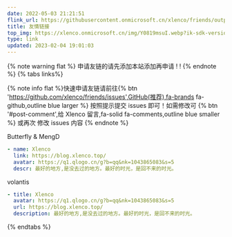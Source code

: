 ```yaml
---
date: 2022-05-03 21:21:51
flink_url: https://githubusercontent.onmicrosoft.cn/xlenco/friends/output/v2/data.json
title: 友情链接
top_img: https://xlenco.onmicrosoft.cn/img/Y0819msuI.webp?ik-sdk-version=javascript-1.4.3&updatedAt=1670760294102
type: link
updated: 2023-02-04 19:01:03
---
```

{% note warning flat %}
申请友链的请先添加本站添加再申请 ! !
{% endnote %}
{% tabs links%}

<!-- tab 申请友链@fa-solid fa-check-circle -->

{% note info flat %}快速申请友链请前往{% btn 'https://github.com/xlenco/friends/issues',GitHub(推荐),fa-brands fa-github,outline blue larger %} 按照提示提交 issues  即可！如需修改可
{% btn '#post-comment',给 Xlenco 留言,fa-solid fa-comments,outline blue smaller %}
或再次 修改 issues 内容  {% endnote %}

<!-- endtab -->

<!-- tab 我的信息 @fa-solid fa-id-card -->

Butterfly & MengD

```yml
- name: Xlenco
  link: https://blog.xlenco.top/
  avatar: https://q1.qlogo.cn/g?b=qq&nk=1043865083&s=5
  descr: 最好的地方,是没去过的地方。最好的时光，是回不来的时光。
```

volantis

```yml
- title: Xlenco
  avatar: https://q1.qlogo.cn/g?b=qq&nk=1043865083&s=5
  url: https://blog.xlenco.top/
  description: 最好的地方,是没去过的地方。最好的时光，是回不来的时光。
```

<!-- endtab -->

{% endtabs %}
